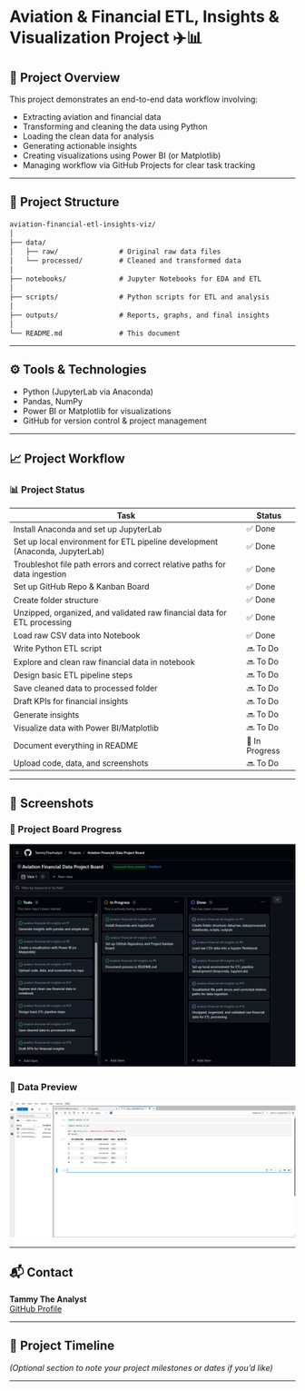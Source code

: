 # Aviation & Financial ETL, Insights & Visualization Project ✈️📊

## 📌 Project Overview
This project demonstrates an end-to-end data workflow involving:
- Extracting aviation and financial data
- Transforming and cleaning the data using Python
- Loading the clean data for analysis
- Generating actionable insights
- Creating visualizations using Power BI (or Matplotlib)
- Managing workflow via GitHub Projects for clear task tracking

---

## 📂 Project Structure

```
aviation-financial-etl-insights-viz/
│
├── data/
│   ├── raw/               # Original raw data files
│   └── processed/         # Cleaned and transformed data
│
├── notebooks/             # Jupyter Notebooks for EDA and ETL
│
├── scripts/               # Python scripts for ETL and analysis
│
├── outputs/               # Reports, graphs, and final insights
│
└── README.md              # This document
```


---

## ⚙️ Tools & Technologies
- Python (JupyterLab via Anaconda)
- Pandas, NumPy
- Power BI or Matplotlib for visualizations
- GitHub for version control & project management

---

## 📈 Project Workflow

### 📊 Project Status

| Task                                                               | Status         |
|--------------------------------------------------------------------|----------------|
| Install Anaconda and set up JupyterLab                             | ✅ Done         |
| Set up local environment for ETL pipeline development (Anaconda, JupyterLab) | ✅ Done         |
| Troubleshot file path errors and correct relative paths for data ingestion | ✅ Done         |
| Set up GitHub Repo & Kanban Board                                  | ✅ Done         |
| Create folder structure                                            | ✅ Done         |
| Unzipped, organized, and validated raw financial data for ETL processing | ✅ Done         |
| Load raw CSV data into Notebook                                    | ✅ Done         |
| Write Python ETL script                                            | 🔜 To Do        |
| Explore and clean raw financial data in notebook                   | 🔜 To Do        |
| Design basic ETL pipeline steps                                    | 🔜 To Do        |
| Save cleaned data to processed folder                              | 🔜 To Do        |
| Draft KPIs for financial insights                                  | 🔜 To Do        |
| Generate insights                                                  | 🔜 To Do        |
| Visualize data with Power BI/Matplotlib                            | 🔜 To Do        |
| Document everything in README                                      | 🔄 In Progress  |
| Upload code, data, and screenshots                                 | 🔜 To Do        |



---

## 📸 Screenshots

### 📌 Project Board Progress
![](https://github.com/TammyTheAnalyst/aviation-financial-etl-insights-viz/blob/main/Screenshot%20(4645).png)

### 📌 Data Preview
![](https://github.com/TammyTheAnalyst/aviation-financial-etl-insights-viz/blob/main/Screenshot%20(4644).png)

---

## 📬 Contact
**Tammy The Analyst**  
[GitHub Profile](https://github.com/YourUsername)

---

## 📅 Project Timeline
_(Optional section to note your project milestones or dates if you’d like)_

---


